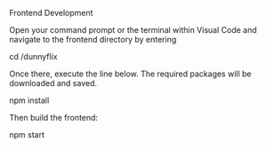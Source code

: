 Frontend Development

Open your command prompt or the terminal within Visual Code and navigate to the frontend directory by entering

cd /dunnyflix

Once there, execute the line below. The required packages will be downloaded and saved.

npm install

Then build the frontend:

npm start
